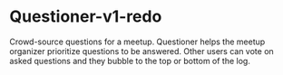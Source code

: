 # Questioner-v1-redo
Crowd-source questions for a meetup. Questioner helps the meetup organizer prioritize
questions to be answered. Other users can vote on asked questions and they bubble to the top
or bottom of the log.